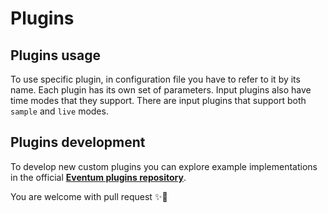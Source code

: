 # Plugins

## Plugins usage

To use specific plugin, in configuration file you have to refer to it by its name. Each plugin has its own set of parameters. Input plugins also have time modes that they support. There are input plugins that support both `sample` and `live` modes. 

## Plugins development

To develop new custom plugins you can explore example implementations in the official **[Eventum plugins repository](https://github.com/eventum-project/EventumPlugins)**.

You are welcome with pull request ✨💫
